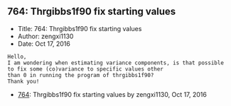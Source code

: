 ## 764: Thrgibbs1f90 fix starting values

- Title: 764: Thrgibbs1f90 fix starting values
- Author: zengxi1130
- Date: Oct 17, 2016
```
Hello,
I am wondering when estimating variance components, is that possible to fix some (co)variance to specific values other
than 0 in running the program of thrgibbs1f90?
Thank you! 
```

- [764](0764.md): Thrgibbs1f90 fix starting values by zengxi1130, Oct 17, 2016
